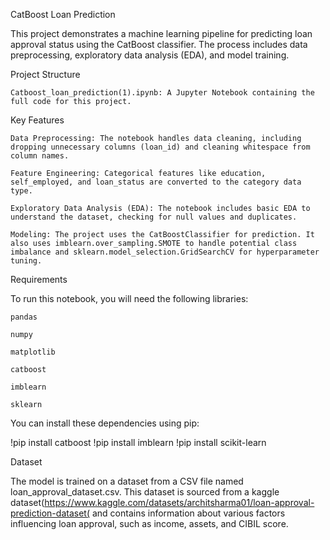 CatBoost Loan Prediction

This project demonstrates a machine learning pipeline for predicting loan approval status using the CatBoost classifier. The process includes data preprocessing, exploratory data analysis (EDA), and model training.

Project Structure

    Catboost_loan_prediction(1).ipynb: A Jupyter Notebook containing the full code for this project.

Key Features

    Data Preprocessing: The notebook handles data cleaning, including dropping unnecessary columns (loan_id) and cleaning whitespace from column names.

    Feature Engineering: Categorical features like education, self_employed, and loan_status are converted to the category data type.

    Exploratory Data Analysis (EDA): The notebook includes basic EDA to understand the dataset, checking for null values and duplicates.

    Modeling: The project uses the CatBoostClassifier for prediction. It also uses imblearn.over_sampling.SMOTE to handle potential class imbalance and sklearn.model_selection.GridSearchCV for hyperparameter tuning.

Requirements

To run this notebook, you will need the following libraries:

    pandas

    numpy

    matplotlib

    catboost

    imblearn

    sklearn

You can install these dependencies using pip:

!pip install catboost
!pip install imblearn
!pip install scikit-learn

Dataset

The model is trained on a dataset from a CSV file named loan_approval_dataset.csv. This dataset is sourced from a kaggle dataset(https://www.kaggle.com/datasets/architsharma01/loan-approval-prediction-dataset( and contains information about various factors influencing loan approval, such as income, assets, and CIBIL score.
